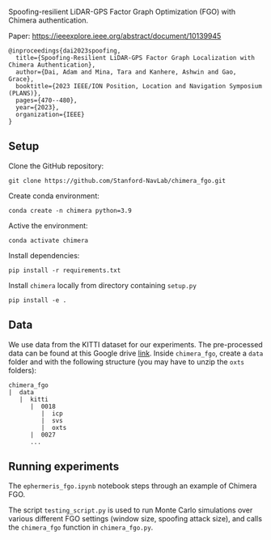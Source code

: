 Spoofing-resilient LiDAR-GPS Factor Graph Optimization (FGO) with Chimera authentication.

Paper: https://ieeexplore.ieee.org/abstract/document/10139945
```
@inproceedings{dai2023spoofing,
  title={Spoofing-Resilient LiDAR-GPS Factor Graph Localization with Chimera Authentication},
  author={Dai, Adam and Mina, Tara and Kanhere, Ashwin and Gao, Grace},
  booktitle={2023 IEEE/ION Position, Location and Navigation Symposium (PLANS)},
  pages={470--480},
  year={2023},
  organization={IEEE}
}
```

## Setup

Clone the GitHub repository:

    git clone https://github.com/Stanford-NavLab/chimera_fgo.git

Create conda environment:

    conda create -n chimera python=3.9

Active the environment:
   
    conda activate chimera
    
Install dependencies:

    pip install -r requirements.txt
   
Install `chimera` locally from directory containing `setup.py`
   
    pip install -e .

## Data
We use data from the KITTI dataset for our experiments. The pre-processed data can be found at this Google drive [link](https://drive.google.com/drive/folders/17K4qRPXs8pU1r1awYJjoh5m6WK9RJrGX?usp=sharing). 
Inside `chimera_fgo`, create a `data` folder and with the following structure (you may have to unzip the `oxts` folders):
```
chimera_fgo
|  data
   |  kitti
      |  0018
         |  icp
         |  svs
         |  oxts      
      |  0027
      ...
```

## Running experiments
The `ephermeris_fgo.ipynb` notebook steps through an example of Chimera FGO.

The script `testing_script.py` is used to run Monte Carlo simulations over various different FGO settings (window size, spoofing attack size), and calls the `chimera_fgo` function in `chimera_fgo.py`.
